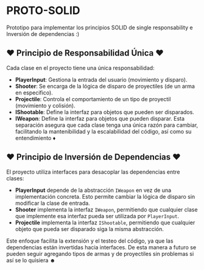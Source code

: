 # PROTO-SOLID

Prototipo para implementar los principios SOLID de single responsability e Inversión de dependencias :)

## ♥ Principio de Responsabilidad Única ♥

Cada clase en el proyecto tiene una única responsabilidad:

- **PlayerInput**: Gestiona la entrada del usuario (movimiento y disparo).
- **Shooter**: Se encarga de la lógica de disparo de proyectiles (de un arma en especifico).
- **Projectile**: Controla el comportamiento de un tipo de proyectil (movimiento y colisión).
- **IShootable**: Define la interfaz para objetos que pueden ser disparados.
- **IWeapon**: Define la interfaz para objetos que pueden disparar.
  Esta separación asegura que cada clase tenga una única razón para cambiar, facilitando la mantenibilidad y la escalabilidad del código, así como su entendimiento ♦

## ♥ Principio de Inversión de Dependencias ♥

El proyecto utiliza interfaces para desacoplar las dependencias entre clases:

- **PlayerInput** depende de la abstracción `IWeapon` en vez de una implementación concreta. Esto permite cambiar la lógica de disparo sin modificar la clase de entrada.
- **Shooter** implementa la interfaz `IWeapon`, permitiendo que cualquier clase que implemente esa interfaz pueda ser utilizada por `PlayerInput`.
- **Projectile** implementa la interfaz `IShootable`, permitiendo que cualquier objeto que pueda ser disparado siga la misma abstracción.

Este enfoque facilita la extensión y el testeo del código, ya que las dependencias están invertidas hacia interfaces. De esta manera a futuro se pueden seguir agregando tipos de armas y de proyectiles sin problemas si así se lo quisiera ☻
